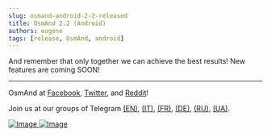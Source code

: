 ```yaml
---
slug: osmand-android-2-2-released
title: OsmAnd 2.2 (Android)
authors: eugene
tags: [release, OsmAnd, android]
---
```




And remember that only together we can achieve the best results!
New features are coming SOON!

____________________________ 

<p>OsmAnd at <a href="https://www.facebook.com/osmandapp/">Facebook</a>, <a href="https://www.twitter.com/osmandapp/">Twitter</a>, and <a href="https://www.reddit.com/r/OsmAnd/">Reddit</a>!</p>
 <p>Join us at our groups of Telegram <a href="https://t.me/OsmAndMaps">(EN)</a>, <a href="https://t.me/itosmand">(IT)</a>,  <a href="https://t.me/frosmand">(FR)</a>, <a href="https://t.me/deosmand">(DE)</a>, <a href="https://t.me/ruosmand">(RU)</a>, <a href="https://t.me/uaosmand">(UA)</a>.</p>


<a href="https://play.google.com/store/apps/details?id=net.osmand">
  <img src="http://osmand.net/images/badge_store_google_play.png" alt="Image" />
</a>

<a href="https://www.amazon.com/OsmAnd-Maps-Navigation/dp/B00D0SA8I8">
<img src="http://osmand.net/images/amazon-apps-store.png" alt="Image" />
</a>